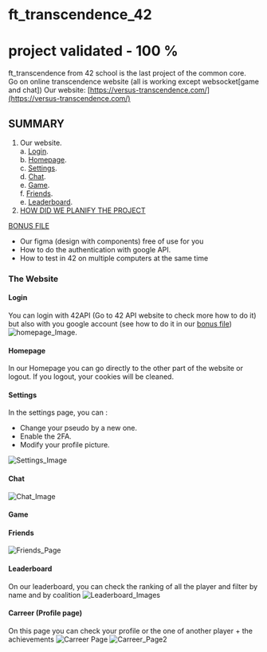 # ft_transcendence_42

# project validated - 100 %
ft_transcendence from 42 school is the last project of the common core.  
Go on online transcendence website (all is working except websocket[game and chat])
Our website: [https://versus-transcendence.com/](https://versus-transcendence.com/)

## SUMMARY

1. Our website.  
  a. [Login](#Login).  
  b. [Homepage](#Homepage).   
  c. [Settings](#Settings).  
  d. [Chat](#Chat).  
  e. [Game](#Game).  
  f. [Friends](#Friends).  
  e. [Leaderboard](#Leaderboard).  
3. [HOW DID WE PLANIFY THE PROJECT](project_planification.md)

[BONUS FILE](bonus_readme.md)
- Our figma (design with components) free of use for you
- How to do the authentication with google API.
- How to test in 42 on multiple computers at the same time

### The Website
#### Login
You can login with 42API (Go to 42 API website to check more how to do it) but also with you google account (see how to do it in our [bonus file](bonus_readme.md))
![homepage_Image](https://cdn.discordapp.com/attachments/1101125011449839687/1102981801380691978/Capture_decran_2023-05-02_a_17.31.44.png).  

#### Homepage
In our Homepage you can go directly to the other part of the website or logout. If you logout, your cookies will be cleaned. 

#### Settings
In the settings page, you can :  
- Change your pseudo by a new one.  
- Enable the 2FA.  
- Modify your profile picture.  

![Settings_Image](https://media.discordapp.net/attachments/1101125011449839687/1103331876497788998/Capture_decran_2023-05-03_a_16.45.57.png?width=2048&height=1138)

#### Chat
![Chat_Image](https://media.discordapp.net/attachments/1101125011449839687/1103334205196337284/Capture_decran_2023-05-03_a_16.56.03.png?width=2038&height=1138)
#### Game
#### Friends
![Friends_Page](https://media.discordapp.net/attachments/1101125011449839687/1103333824693289101/Capture_decran_2023-05-03_a_16.54.30.png?width=2048&height=1138)
#### Leaderboard
On our leaderboard, you can check the ranking of all the player and filter by name and by coalition
![Leaderboard_Images](https://media.discordapp.net/attachments/1101125011449839687/1103332089031561257/Capture_decran_2023-05-03_a_16.47.36.png?width=2052&height=1138)
#### Carreer (Profile page)
On this page you can check your profile or the one of another player + the achievements
![Carreer Page](https://media.discordapp.net/attachments/1101125011449839687/1103332889086673017/Capture_decran_2023-05-03_a_16.50.42.png?width=2038&height=1138) 
![Carreer_Page2](https://cdn.discordapp.com/attachments/1101125011449839687/1103333489002168383/Capture_decran_2023-05-03_a_16.53.07.png)
